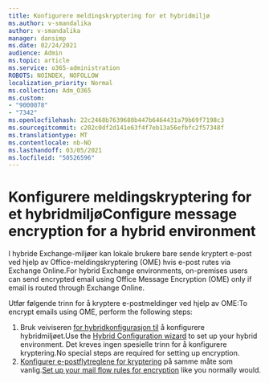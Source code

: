 ```yaml
---
title: Konfigurere meldingskryptering for et hybridmiljø
ms.author: v-smandalika
author: v-smandalika
manager: dansimp
ms.date: 02/24/2021
audience: Admin
ms.topic: article
ms.service: o365-administration
ROBOTS: NOINDEX, NOFOLLOW
localization_priority: Normal
ms.collection: Adm_O365
ms.custom:
- "9000078"
- "7342"
ms.openlocfilehash: 22c2468b7639680b447b6464431a79b69f7198c3
ms.sourcegitcommit: c202c0df2d141e63f4f7eb13a56efbfc2f57348f
ms.translationtype: MT
ms.contentlocale: nb-NO
ms.lasthandoff: 03/05/2021
ms.locfileid: "50526596"
---
```

# <a name="configure-message-encryption-for-a-hybrid-environment"></a><span data-ttu-id="5e044-102">Konfigurere meldingskryptering for et hybridmiljø</span><span class="sxs-lookup"><span data-stu-id="5e044-102">Configure message encryption for a hybrid environment</span></span>

<span data-ttu-id="5e044-103">I hybride Exchange-miljøer kan lokale brukere bare sende kryptert e-post ved hjelp av Office-meldingskryptering (OME) hvis e-post rutes via Exchange Online.</span><span class="sxs-lookup"><span data-stu-id="5e044-103">For hybrid Exchange environments, on-premises users can send encrypted email using Office Message Encryption (OME) only if email is routed through Exchange Online.</span></span>

<span data-ttu-id="5e044-104">Utfør følgende trinn for å kryptere e-postmeldinger ved hjelp av OME:</span><span class="sxs-lookup"><span data-stu-id="5e044-104">To encrypt emails using OME, perform the following steps:</span></span>

1. <span data-ttu-id="5e044-105">Bruk veiviseren [for hybridkonfigurasjon til](https://docs.microsoft.com/Exchange/hybrid-configuration-wizard) å konfigurere hybridmiljøet.</span><span class="sxs-lookup"><span data-stu-id="5e044-105">Use the [Hybrid Configuration wizard](https://docs.microsoft.com/Exchange/hybrid-configuration-wizard) to set up your hybrid environment.</span></span> <span data-ttu-id="5e044-106">Det kreves ingen spesielle trinn for å konfigurere kryptering.</span><span class="sxs-lookup"><span data-stu-id="5e044-106">No special steps are required for setting up encryption.</span></span>
2. <span data-ttu-id="5e044-107">[Konfigurer e-postflytreglene for kryptering](https://docs.microsoft.com/microsoft-365/compliance/define-mail-flow-rules-to-encrypt-email) på samme måte som vanlig.</span><span class="sxs-lookup"><span data-stu-id="5e044-107">[Set up your mail flow rules for encryption](https://docs.microsoft.com/microsoft-365/compliance/define-mail-flow-rules-to-encrypt-email) like you normally would.</span></span>


